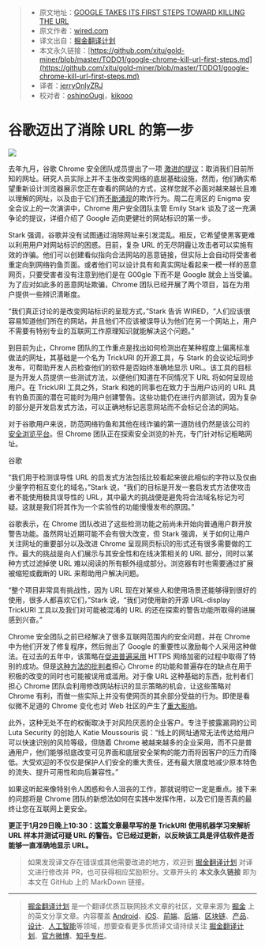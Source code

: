 > * 原文地址：[GOOGLE TAKES ITS FIRST STEPS TOWARD KILLING THE URL](https://www.wired.com/story/google-chrome-kill-url-first-steps/)
> * 原文作者：[wired.com](https://www.wired.com/story/google-chrome-kill-url-first-steps/)
> * 译文出自：[掘金翻译计划](https://github.com/xitu/gold-miner)
> * 本文永久链接：[https://github.com/xitu/gold-miner/blob/master/TODO1/google-chrome-kill-url-first-steps.md](https://github.com/xitu/gold-miner/blob/master/TODO1/google-chrome-kill-url-first-steps.md)
> * 译者：[jerryOnlyZRJ](https://github.com/jerryOnlyZRJ)
> * 校对者：[oshinoOugi](https://github.com/oshinoOugi)，[kikooo](https://github.com/kikooo)

# 谷歌迈出了消除 URL 的第一步

![](https://media.wired.com/photos/5c50d1e7ffef4d2c9d62f609/master/w_1164,c_limit/Google%20Takes%20Its%20First%20Steps%20Toward%20Killing%20the%20URL.jpg)

去年九月，谷歌 Chrome 安全团队成员提出了一项 [激进的提议](https://www.wired.com/story/google-wants-to-kill-the-url/)：取消我们目前所知的网址。研究人员实际上并不主张改变网络的底层基础设施，然而，他们确实希望重新设计浏览器展示您正在查看的网站的方式，这样您就不必面对越来越长且难以理解的网址，以及由于它们而[不断涌现](https://www.wired.com/story/phishing-schemes-use-encrypted-sites-to-seem-legit/)的欺诈行为。周二在湾区的 Enigma 安全会议上的一次演讲中，Chrome 用户安全团队主管 Emily Stark 谈及了这一充满争论的提议，详细介绍了 Google 迈向更健壮的网站标识的第一步。

Stark 强调，谷歌并没有试图通过消除网址来引发混乱。相反，它希望使黑客更难以利用用户对网站标识的困惑。目前，复杂 URL 的无尽阴霾让攻击者可以实施有效的诈骗。他们可以创建看似指向合法网站的恶意链接，但实际上会自动将受害者重定向到网络钓鱼页面。或者他们可以设计具有和真实网址看起来一模一样的恶意网页，只要受害者没有注意到他们是在 G00gle 下而不是 Google 就会上当受骗。为了应对如此多的恶意网址欺骗，Chrome 团队已经开展了两个项目，旨在为用户提供一些辨识清晰度。

“我们真正讨论的是改变网站标识的呈现方式，”Stark 告诉 WIRED，“人们应该很容易知道他们所在的网站，并且他们不应该被误导认为他们在另一个网站上，用户不需要有特别专业的互联网工作原理知识就能解决这个问题。”

到目前为止，Chrome 团队的工作重点是找出如何检测出在某种程度上偏离标准做法的网址，其基础是一个名为 TrickURI 的开源工具，与 Stark 的会议论坛同步发布，可帮助开发人员检查他们的软件是否始终准确地显示 URL。该工具的目标是为开发人员提供一些测试方法，以便他们知道在不同情况下 URL 将如何呈现给用户。在 TrickURI 工具之外，Stark 和她的同事也在致力于当用户访问的 URL 具有钓鱼页面的潜在可能时为用户创建警告。这些功能仍在进行内部测试，因为复杂的部分是开发启发式方法，可以正确地标记恶意网站而不会标记合法的网站。

对于谷歌用户来说，防范网络钓鱼和其他在线诈骗的第一道防线仍然是该公司的 [安全浏览平台](https://www.wired.com/story/google-safe-browsing-oral-history/)。但 Chrome 团队正在探索安全浏览的补充，专门针对标记粗略网址。

谷歌

“我们用于检测误导性 URL 的启发式方法包括比较看起来彼此相似的字符以及仅由少量字符相互变化的域名，”Stark 说，“我们的目标是开发一套启发式方法使攻击者不能使用极具误导性的 URL，其中最大的挑战便是避免将合法域名标记为可疑。这就是我们将其作为一个实验性的功能慢慢发布的原因。”

谷歌表示，在 Chrome 团队改进了这些检测功能之前尚未开始向普通用户群开放警告功能。虽然网址近期可能不会有很大改变，但 Stark 强调，关于如何让用户关注网址的重要部分以及改进 Chrome 呈现网页标识的形式还有很多需要做的工作。最大的挑战是向人们展示与其安全性和在线决策相关的 URL 部分，同时以某种方式过滤掉使 URL 难以阅读的所有额外组成部分。浏览器有时也需要通过扩展被缩短或截断的 URL 来帮助用户解决问题。

“整个项目非常具有挑战性，因为 URL 现在对某些人和使用场景还能够得到很好的使用，很多人都喜欢它们，”Stark 说，“我们对使用新的开源 URL-display TrickURI 工具以及我们对可能被混淆的 URL 的还在探索的警告功能所取得的进展感到兴奋。”

Chrome 安全团队之前已经解决了很多互联网范围内的安全问题，并在 Chrome 中为他们开发了修复程序，然后抛出了 Google 的重要性以激励每个人采用这种做法。在过去的五年中，该策略在[促进普遍采用](https://www.wired.com/2016/11/googles-chrome-hackers-flip-webs-security-model/)  HTTPS 网络加密的过程中取得了特别的成功。但是[这种方法的批判者](https://www.wired.com/story/google-chrome-https-not-secure-label/)担心 Chrome 的功能和普遍存在的缺点在用于积极的改变的同时也可能被误用或滥用。对于像 URL 这种基础的东西，批判者们担心 Chrome 团队会利用修改网站标识的显示策略的机会，让这些策略对 Chrome 有利，而做一些实际上并没有使网页的其余部分受益的行为。即使是看似微不足道的 Chrome 变化也对 Web 社区的产生了[重大影响](https://www.wired.com/story/google-chrome-login-privacy/)。

此外，这种无处不在的权衡取决于对风险厌恶的企业客户。专注于披露漏洞的公司 Luta Security 的创始人 Katie Moussouris 说：“线上的网址通常无法传达给用户可以快速识别的风险等级，但随着 Chrome 被越来越多的企业采用，而不只是普通用户，他们能够彻底改变可见界面和底层安全架构的能力而将因客户的压力而降低。大受欢迎的不仅仅是保护人们安全的重大责任，还有最大限度地减少原本特色的流失、提升可用性和向后兼容性。”

如果这听起来像特别令人困惑和令人沮丧的工作，那就说明它一定是重点。接下来的问题将是 Chrome 团队的新想法如何在实践中发挥作用，以及它们是否真的最终让您在互联网上更安全。

**更正于1月29日晚上10:30：这篇文章最早写的是 TrickURI 使用机器学习来解析 URL 样本并测试可疑 URL 的警告。它已经过更新，以反映该工具是评估软件是否能够一直准确地显示 URL。**

> 如果发现译文存在错误或其他需要改进的地方，欢迎到 [掘金翻译计划](https://github.com/xitu/gold-miner) 对译文进行修改并 PR，也可获得相应奖励积分。文章开头的 **本文永久链接** 即为本文在 GitHub 上的 MarkDown 链接。


---

> [掘金翻译计划](https://github.com/xitu/gold-miner) 是一个翻译优质互联网技术文章的社区，文章来源为 [掘金](https://juejin.im) 上的英文分享文章。内容覆盖 [Android](https://github.com/xitu/gold-miner#android)、[iOS](https://github.com/xitu/gold-miner#ios)、[前端](https://github.com/xitu/gold-miner#前端)、[后端](https://github.com/xitu/gold-miner#后端)、[区块链](https://github.com/xitu/gold-miner#区块链)、[产品](https://github.com/xitu/gold-miner#产品)、[设计](https://github.com/xitu/gold-miner#设计)、[人工智能](https://github.com/xitu/gold-miner#人工智能)等领域，想要查看更多优质译文请持续关注 [掘金翻译计划](https://github.com/xitu/gold-miner)、[官方微博](http://weibo.com/juejinfanyi)、[知乎专栏](https://zhuanlan.zhihu.com/juejinfanyi)。
